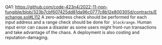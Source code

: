 QA1: https://github.com/code-423n4/2022-11-non-fungible/blob/323b7cbf607425dd81da96c0777c8b12e800305d/contracts/Exchange.sol#L112
A zero-address check should be performed for each input address and a range check should be done for ``_blockrange``. Human input error can cause a disaster as some users might front-run transactions and take advantage of the chaos. A deployment is also costing and reputation-damaging.
